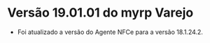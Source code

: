 # Versão 19.01.01 do myrp Varejo

* Foi atualizado a versão do Agente NFCe para a versão 18.1.24.2.
